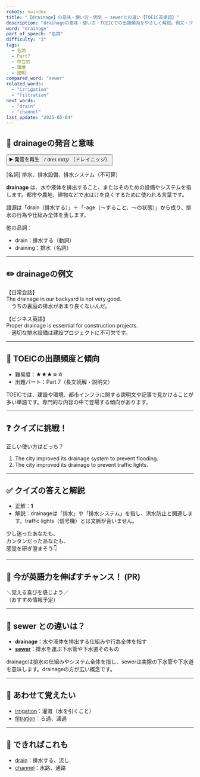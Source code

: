 ```yaml
---
robots: noindex
title: "【drainage】の意味・使い方・例文 ― sewerとの違い【TOEIC英単語】"
description: "drainageの意味・使い方・TOEICでの出題傾向をやさしく解説。例文・クイズ付きでsewerとの違いもわかりやすく学べます。"
word: "drainage"
part_of_speech: "名詞"
difficulty: "3"
tags:
  - 名詞
  - Part7
  - 中立的
  - 環境
  - 説明
compared_word: "sewer"
related_words:
  - "irrigation"
  - "filtration"
next_words:
  - "drain"
  - "channel"
last_update: "2025-05-04"
---
```


## 🔰 drainageの発音と意味

<button class="play-audio" onclick="playTTS('drainage')">
  <span class="play-audio-main">
    ▶️ 発音を再生　/ˈdreɪ.nɪdʒ/
  </span>
  <span class="play-audio-sub">
    （ドレイニッジ）
  </span>
</button>

[名詞] 排水、排水設備、排水システム（不可算）

**drainage** は、水や液体を排出すること、またはそのための設備やシステムを指します。都市や農地、建物などで水はけを良くするために使われる言葉です。

語源は「drain（排水する）」＋「-age（～すること、～の状態）」から成り、排水の行為や仕組み全体を表します。

他の品詞：  
- drain：排水する（動詞）
- draining：排水（名詞）

---

## ✏️ drainageの例文

【日常会話】  
The drainage in our backyard is not very good.  
　うちの裏庭の排水があまり良くないんだ。

【ビジネス英語】  
Proper drainage is essential for construction projects.  
　適切な排水設備は建設プロジェクトに不可欠です。

---

## 🎯 TOEICの出題頻度と傾向

- 難易度：★★★☆☆
- 出題パート：Part 7（長文読解・説明文）

TOEICでは、建設や環境、都市インフラに関する説明文や記事で見かけることが多い単語です。専門的な内容の中で登場する傾向があります。

---

## ❓ クイズに挑戦！

正しい使い方はどっち？

1. The city improved its drainage system to prevent flooding.  
2. The city improved its drainage to prevent traffic lights.

---

## ✅ クイズの答えと解説

- 正解：**1**
- 解説：drainageは「排水」や「排水システム」を指し、洪水防止と関連します。traffic lights（信号機）とは文脈が合いません。

少し迷ったあなたも、  
カンタンだったあなたも、  
感覚を研ぎ澄まそう👇️

---

## 🚀 今が英語力を伸ばすチャンス！ (PR)

<div class="info-center">
＼覚える喜びを感じよう／<br>  
（おすすめ情報予定）
</div>

---

## 🤔  sewer との違いは？

- **drainage**：水や液体を排出する仕組みや行為全体を指す
- **[sewer](/word/sewer)**：排水を運ぶ下水管や下水道そのもの

drainageは排水の仕組みやシステム全体を指し、sewerは実際の下水管や下水道を意味します。drainageの方が広い概念です。

---

## 🧩 あわせて覚えたい

- [irrigation](/word/irrigation)：灌漑（水を引くこと）
- [filtration](/word/filtration)：ろ過、濾過

---

## 📖 できればこれも

- [drain](/word/drain)：排水する、流し
- [channel](/word/channel)：水路、通路

<!-- cvid: aid39_bid42 -->
